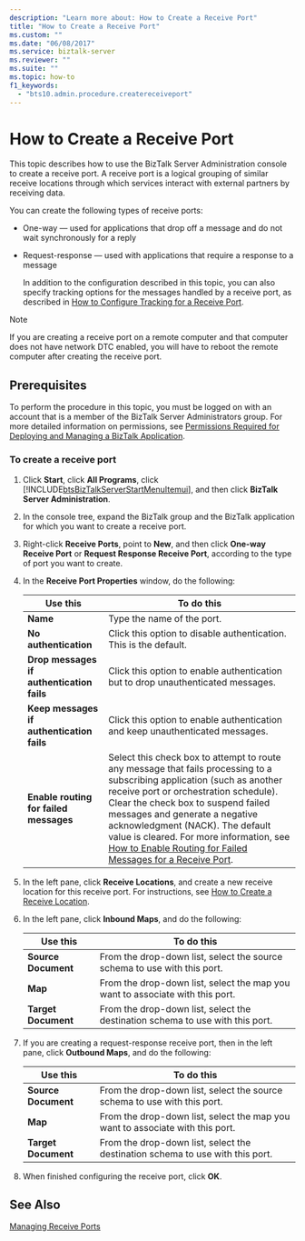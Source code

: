 ```yaml
---
description: "Learn more about: How to Create a Receive Port"
title: "How to Create a Receive Port"
ms.custom: ""
ms.date: "06/08/2017"
ms.service: biztalk-server
ms.reviewer: ""
ms.suite: ""
ms.topic: how-to
f1_keywords: 
  - "bts10.admin.procedure.createreceiveport"
---
```

# How to Create a Receive Port
This topic describes how to use the BizTalk Server Administration console to create a receive port. A receive port is a logical grouping of similar receive locations through which services interact with external partners by receiving data.  

 You can create the following types of receive ports:  

- One-way — used for applications that drop off a message and do not wait synchronously for a reply  

- Request-response — used with applications that require a response to a message  

  In addition to the configuration described in this topic, you can also specify tracking options for the messages handled by a receive port, as described in [How to Configure Tracking for a Receive Port](../core/how-to-configure-tracking-for-a-receive-port.md).  

> [!NOTE]
>  If you are creating a receive port on a remote computer and that computer does not have network DTC enabled, you will have to reboot the remote computer after creating the receive port.  

## Prerequisites  
 To perform the procedure in this topic, you must be logged on with an account that is a member of the BizTalk Server Administrators group. For more detailed information on permissions, see [Permissions Required for Deploying and Managing a BizTalk Application](../core/permissions-required-for-deploying-and-managing-a-biztalk-application.md).  

### To create a receive port  

1. Click **Start**, click **All Programs**, click [!INCLUDE[btsBizTalkServerStartMenuItemui](../includes/btsbiztalkserverstartmenuitemui-md.md)], and then click **BizTalk Server Administration**.  

2. In the console tree, expand the BizTalk group and the BizTalk application for which you want to create a receive port.  

3. Right-click **Receive Ports**, point to **New**, and then click **One-way Receive Port** or **Request Response Receive Port**, according to the type of port you want to create.  

4. In the **Receive Port Properties** window, do the following:  


   |                 Use this                  |                                                                                                                                                                                                                            To do this                                                                                                                                                                                                                             |
   |-------------------------------------------|-------------------------------------------------------------------------------------------------------------------------------------------------------------------------------------------------------------------------------------------------------------------------------------------------------------------------------------------------------------------------------------------------------------------------------------------------------------------|
   |                 **Name**                  |                                                                                                                                                                                                                    Type the name of the port.                                                                                                                                                                                                                     |
   |           **No authentication**           |                                                                                                                                                                                                 Click this option to disable authentication. This is the default.                                                                                                                                                                                                 |
   | **Drop messages if authentication fails** |                                                                                                                                                                                         Click this option to enable authentication but to drop unauthenticated messages.                                                                                                                                                                                          |
   | **Keep messages if authentication fails** |                                                                                                                                                                                           Click this option to enable authentication and keep unauthenticated messages.                                                                                                                                                                                           |
   |  **Enable routing for failed messages**   | Select this check box to attempt to route any message that fails processing to a subscribing application (such as another receive port or orchestration schedule). Clear the check box to suspend failed messages and generate a negative acknowledgment (NACK). The default value is cleared. For more information, see [How to Enable Routing for Failed Messages for a Receive Port](../core/how-to-enable-routing-for-failed-messages-for-a-receive-port.md). |


5. In the left pane, click **Receive Locations**, and create a new receive location for this receive port. For instructions, see [How to Create a Receive Location](../core/how-to-create-a-receive-location.md).  

6. In the left pane, click **Inbound Maps**, and do the following:  


   |      Use this       |                                  To do this                                   |
   |---------------------|-------------------------------------------------------------------------------|
   | **Source Document** |   From the drop-down list, select the source schema to use with this port.    |
   |       **Map**       | From the drop-down list, select the map you want to associate with this port. |
   | **Target Document** | From the drop-down list, select the destination schema to use with this port. |


7. If you are creating a request-response receive port, then in the left pane, click **Outbound Maps**, and do the following:  


   |      Use this       |                                  To do this                                   |
   |---------------------|-------------------------------------------------------------------------------|
   | **Source Document** |   From the drop-down list, select the source schema to use with this port.    |
   |       **Map**       | From the drop-down list, select the map you want to associate with this port. |
   | **Target Document** | From the drop-down list, select the destination schema to use with this port. |


8. When finished configuring the receive port, click **OK**.  

## See Also  
 [Managing Receive Ports](../core/managing-receive-ports.md)

